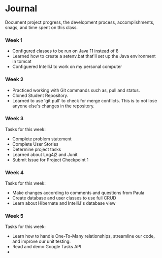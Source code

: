 # Journal
Document project progress, the development process, accomplishments, snags, 
and time spent on this class. 

### Week 1 
* Configured classes to be run on Java 11 instead of 8
* Learned how to create a setenv.bat that'll set up the Java environment in tomcat
* Configuered IntelliJ to work on my personal computer

### Week 2
* Practiced working with Git commands such as, pull and status. 
* Cloned Student Repository.
* Learned to use 'git pull' to check for merge conflicts. This is to not lose anyone else's changes in the repository.

### Week 3
Tasks for this week:
  * Complete problem statement
  * Complete User Stories
  * Determine project tasks
  * Learned about Log4j2 and Junit
  * Submit Issue for Project Checkpoint 1

### Week 4 
Tasks for this week:
 * Make changes according to comments and questions from Paula
 * Create database and user classes to use full CRUD 
 * Learn about Hibernate and IntelliJ's database view

### Week 5 
Tasks for this week: 
* Learn how to handle One-To-Many relationships, streamline our code, and improve our unit testing. 
* Read and demo Google Tasks API
* 